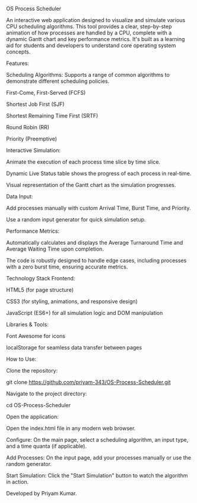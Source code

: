 OS Process Scheduler

An interactive web application designed to visualize and simulate various CPU scheduling algorithms. This tool provides a clear, step-by-step animation of how processes are handled by a CPU, complete with a dynamic Gantt chart and key performance metrics. It's built as a learning aid for students and developers to understand core operating system concepts.

Features:

Scheduling Algorithms: Supports a range of common algorithms to demonstrate different scheduling policies.

First-Come, First-Served (FCFS)

Shortest Job First (SJF)

Shortest Remaining Time First (SRTF)

Round Robin (RR)

Priority (Preemptive)

Interactive Simulation:

Animate the execution of each process time slice by time slice.

Dynamic Live Status table shows the progress of each process in real-time.

Visual representation of the Gantt chart as the simulation progresses.

Data Input:

Add processes manually with custom Arrival Time, Burst Time, and Priority.

Use a random input generator for quick simulation setup.

Performance Metrics:

Automatically calculates and displays the Average Turnaround Time and Average Waiting Time upon completion.

The code is robustly designed to handle edge cases, including processes with a zero burst time, ensuring accurate metrics.

Technology Stack
Frontend:

HTML5 (for page structure)

CSS3 (for styling, animations, and responsive design)

JavaScript (ES6+) for all simulation logic and DOM manipulation

Libraries & Tools:

Font Awesome for icons

localStorage for seamless data transfer between pages

How to Use:

Clone the repository:

git clone https://github.com/priyam-343/OS-Process-Scheduler.git


Navigate to the project directory:

cd OS-Process-Scheduler


Open the application:

Open the index.html file in any modern web browser.

Configure: On the main page, select a scheduling algorithm, an input type, and a time quanta (if applicable).

Add Processes: On the input page, add your processes manually or use the random generator.

Start Simulation: Click the "Start Simulation" button to watch the algorithm in action.

Developed by Priyam Kumar.